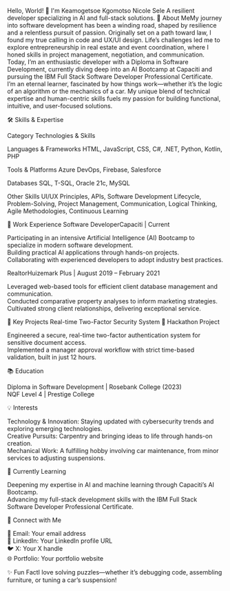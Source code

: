 Hello, World! 👋 I'm Keamogetsoe Kgomotso Nicole Sele
A resilient developer specializing in AI and full-stack solutions.
🚀 About MeMy journey into software development has been a winding road, shaped by resilience and a relentless pursuit of passion. Originally set on a path toward law, I found my true calling in code and UX/UI design. Life’s challenges led me to explore entrepreneurship in real estate and event coordination, where I honed skills in project management, negotiation, and communication. Today, I’m an enthusiastic developer with a Diploma in Software Development, currently diving deep into an AI Bootcamp at Capaciti and pursuing the IBM Full Stack Software Developer Professional Certificate.  
I’m an eternal learner, fascinated by how things work—whether it’s the logic of an algorithm or the mechanics of a car. My unique blend of technical expertise and human-centric skills fuels my passion for building functional, intuitive, and user-focused solutions.

🛠️ Skills & Expertise



Category
Technologies & Skills



Languages & Frameworks
HTML, JavaScript, CSS, C#, .NET, Python, Kotlin, PHP


Tools & Platforms
Azure DevOps, Firebase, Salesforce


Databases
SQL, T-SQL, Oracle 21c, MySQL


Other Skills
UI/UX Principles, APIs, Software Development Lifecycle, Problem-Solving, Project Management, Communication, Logical Thinking, Agile Methodologies, Continuous Learning



💼 Work Experience
Software DeveloperCapaciti | Current  

Participating in an intensive Artificial Intelligence (AI) Bootcamp to specialize in modern software development.  
Building practical AI applications through hands-on projects.  
Collaborating with experienced developers to adopt industry best practices.

RealtorHuizemark Plus | August 2019 – February 2021  

Leveraged web-based tools for efficient client database management and communication.  
Conducted comparative property analyses to inform marketing strategies.  
Cultivated strong client relationships, delivering exceptional service.


🔑 Key Projects
Real-time Two-Factor Security System 🔐 Hackathon Project  

Engineered a secure, real-time two-factor authentication system for sensitive document access.  
Implemented a manager approval workflow with strict time-based validation, built in just 12 hours.


📚 Education  

Diploma in Software Development | Rosebank College (2023)  
NQF Level 4 | Prestige College


💡 Interests  

Technology & Innovation: Staying updated with cybersecurity trends and exploring emerging technologies.  
Creative Pursuits: Carpentry and bringing ideas to life through hands-on creation.  
Mechanical Work: A fulfilling hobby involving car maintenance, from minor services to adjusting suspensions.


🌱 Currently Learning  

Deepening my expertise in AI and machine learning through Capaciti’s AI Bootcamp.  
Advancing my full-stack development skills with the IBM Full Stack Software Developer Professional Certificate.


🤝 Connect with Me  

📧 Email: Your email address  
💼 LinkedIn: Your LinkedIn profile URL  
🐦 X: Your X handle  
🌐 Portfolio: Your portfolio website


✨ Fun FactI love solving puzzles—whether it’s debugging code, assembling furniture, or tuning a car’s suspension!
